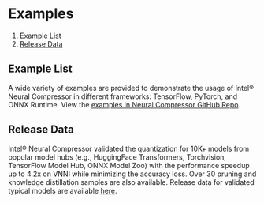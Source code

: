 # Examples

1. [Example List](#example-list)
2. [Release Data](#release-data)

## Example List
A wide variety of examples are provided to demonstrate the usage of Intel® Neural Compressor in different frameworks: TensorFlow, PyTorch, and ONNX Runtime.
View the [examples in Neural Compressor GitHub Repo](https://github.com/intel/neural-compressor/tree/master/examples).

## Release Data
Intel® Neural Compressor validated the quantization for 10K+ models from popular model hubs (e.g., HuggingFace Transformers, Torchvision, TensorFlow Model Hub, ONNX Model Zoo) with the performance speedup up to 4.2x on VNNI while minimizing the accuracy loss. Over 30 pruning and knowledge distillation samples are also available.
Release data for validated typical models are available [here](/docs/source/validated_model_list.md).
